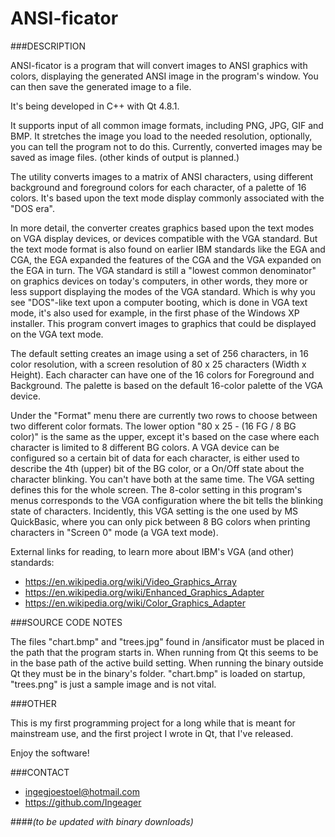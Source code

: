 ANSI-ficator
============

###DESCRIPTION

ANSI-ficator is a program that will convert images to ANSI graphics with colors,
displaying the generated ANSI image in the program's window.
You can then save the generated image to a file.
	
It's being developed in C++ with Qt 4.8.1.
	
It supports input of all common image formats, including PNG, JPG, GIF and BMP.
It stretches the image you load to the needed resolution, optionally, you can
tell the program not to do this.
Currently, converted images may be saved as image files. (other kinds of output is planned.)

The utility converts images to a matrix of ANSI characters, using different background
and foreground colors for each character, of a palette of 16 colors. It's based upon the text
mode display commonly associated with the "DOS era".
	
In more detail, the converter creates graphics based upon the text modes on
VGA display devices, or devices compatible with the VGA standard. But the text mode format is also found
on earlier IBM standards like the EGA and CGA, the EGA expanded the features of the CGA and the VGA
expanded on the EGA in turn.
The VGA standard is still a "lowest common denominator" on graphics devices on today's computers,
in other words, they more or less support displaying the modes of the VGA standard. Which is why you see
"DOS"-like text upon a computer booting, which is done in VGA text mode, it's also used for example, in the
first phase of the Windows XP installer. This program convert images to graphics that could be displayed
on the VGA text mode.

The default setting creates an image using a set of 256 characters, in 16 color resolution,
with a screen resolution of 80 x 25 characters (Width x Height).
Each character can have one of the 16 colors for Foreground and Background.
The palette is based on the default 16-color palette of the VGA device.

Under the "Format" menu there are currently two rows to choose between two different
color formats. The lower option  "80 x 25 - (16 FG / 8 BG color)" is the same as the upper,
except it's based on the case where each character is limited to 8 different BG colors.
A VGA device can be configured so a certain bit of data for each character,
is either used to describe the 4th (upper) bit of the BG color, or a On/Off state about
the character blinking. You can't have both at the same time. The VGA setting defines
this for the whole screen. The 8-color setting in this program's menus corresponds to
the VGA configuration where the bit tells the blinking state of characters. Incidently,
this VGA setting is the one used by MS QuickBasic, where you can only pick between 8 BG
colors when printing characters in "Screen 0" mode (a VGA text mode).

External links for reading, to learn more about IBM's VGA (and other) standards:

- https://en.wikipedia.org/wiki/Video_Graphics_Array 
- https://en.wikipedia.org/wiki/Enhanced_Graphics_Adapter 
- https://en.wikipedia.org/wiki/Color_Graphics_Adapter

###SOURCE CODE NOTES

The files "chart.bmp" and "trees.jpg" found in /ansificator must
be placed in the path that the program starts in. When running from Qt this seems to be in
the base path of the active build setting. When running the binary outside Qt they must
be in the binary's folder. "chart.bmp" is loaded on startup, "trees.png" is just a sample
image and is not vital.

###OTHER

This is my first programming project for a long while that is meant for mainstream use,
and the first project I wrote in Qt, that I've released.

Enjoy the software!
	
###CONTACT

- ingegjoestoel@hotmail.com 
- https://github.com/Ingeager

####*(to be updated with binary downloads)*
